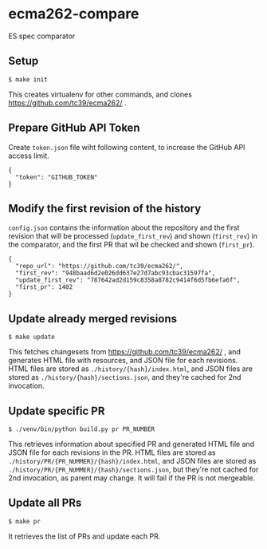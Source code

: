# ecma262-compare

ES spec comparator

## Setup

```
$ make init
```

This creates virtualenv for other commands, and clones https://github.com/tc39/ecma262/ .

## Prepare GitHub API Token

Create `token.json` file wiht following content, to increase the GitHub API access limit.

```
{
  "token": "GITHUB_TOKEN"
}
```

## Modify the first revision of the history

`config.json` contains the information about the repository and the first revision that will be processed (`update_first_rev`) and shown (`first_rev`) in the comparator, and the first PR that wil be checked and shown (`first_pr`).

```
{
  "repo_url": "https://github.com/tc39/ecma262/",
  "first_rev": "948baad6d2e026dd637e27d7abc93cbac31597fa",
  "update_first_rev": "787642ad2d159c8358a8782c9414f6d5fb6efa6f",
  "first_pr": 1402
}
```

## Update already merged revisions

```
$ make update
```

This fetches changesets from https://github.com/tc39/ecma262/ , and generates HTML file with resources, and JSON file for each revisions.
HTML files are stored as `./history/{hash}/index.html`, and JSON files are stored as `./history/{hash}/sections.json`, and they're cached for 2nd invocation.

## Update specific PR

```
$ ./venv/bin/python build.py pr PR_NUMBER
```

This retrieves information about specified PR and generated HTML file and JSON file for each revisions in the PR.
HTML files are stored as `./history/PR/{PR_NUMMER}/{hash}/index.html`, and JSON files are stored as `./history/PR/{PR_NUMMER}/{hash}/sections.json`, but they're not cached for 2nd invocation, as parent may change.
It will fail if the PR is not mergeable.

## Update all PRs

```
$ make pr
```

It retrieves the list of PRs and update each PR.

